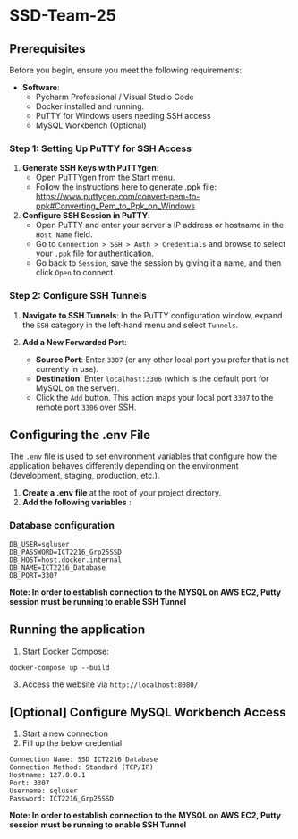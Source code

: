 # SSD-Team-25
## Prerequisites

Before you begin, ensure you meet the following requirements:

- **Software**:
  - Pycharm Professional / Visual Studio Code 
  - Docker installed and running.
  - PuTTY for Windows users needing SSH access
  - MySQL Workbench (Optional)

### Step 1: Setting Up PuTTY for SSH Access

1. **Generate SSH Keys with PuTTYgen**:
   - Open PuTTYgen from the Start menu.
   - Follow the instructions here to generate .ppk file:
     https://www.puttygen.com/convert-pem-to-ppk#Converting_Pem_to_Ppk_on_Windows
2. **Configure SSH Session in PuTTY**:
   - Open PuTTY and enter your server's IP address or hostname in the `Host Name` field.
   - Go to `Connection > SSH > Auth > Credentials` and browse to select your `.ppk` file for authentication.
   - Go back to `Session`, save the session by giving it a name, and then click `Open` to connect.

### Step 2: Configure SSH Tunnels

1. **Navigate to SSH Tunnels**: In the PuTTY configuration window, expand the `SSH` category in the left-hand menu and select `Tunnels`.

2. **Add a New Forwarded Port**:
   - **Source Port**: Enter `3307` (or any other local port you prefer that is not currently in use).
   - **Destination**: Enter `localhost:3306` (which is the default port for MySQL on the server).
   - Click the `Add` button. This action maps your local port `3307` to the remote port `3306` over SSH.


## Configuring the .env File

The `.env` file is used to set environment variables that configure how the application behaves differently depending on the environment (development, staging, production, etc.).

1. **Create a .env file** at the root of your project directory.
2. **Add the following variables** :
### Database configuration
```
DB_USER=sqluser
DB_PASSWORD=ICT2216_Grp25SSD
DB_HOST=host.docker.internal
DB_NAME=ICT2216_Database
DB_PORT=3307
```
**Note: In order to establish connection to the MYSQL on AWS EC2, Putty session must be running to enable SSH Tunnel**

## Running the application
1. Start Docker Compose:
```
docker-compose up --build
```
3. Access the website via `http://localhost:8080/`

## [Optional] Configure MySQL Workbench Access
1. Start a new connection
2. Fill up the below credential
```
Connection Name: SSD ICT2216 Database
Connection Method: Standard (TCP/IP)
Hostname: 127.0.0.1
Port: 3307
Username: sqluser
Password: ICT2216_Grp25SSD
```
**Note: In order to establish connection to the MYSQL on AWS EC2, Putty session must be running to enable SSH Tunnel**


